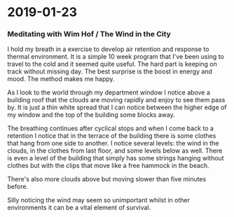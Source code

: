 # 2019-01-23

### Meditating with Wim Hof / The Wind in the City

I hold my breath in a exercise to develop air retention and response to thermal environment. It is a simple 10 week program that I've been using to travel to the cold and it seemed quite useful. The hard part is keeping on track without missing day. The best surprise is the boost in energy and mood. The method makes me happy.

As I look to the world through my department window I notice above a building roof that the clouds are moving rapidly and enjoy to see them pass by. It is just a thin white spread that I can notice between the higher edge of my window and the top of the building some blocks away.

The breathing continues after cyclical stops and when I come back to a retention I notice that in the terrace of the building there is some clothes that hang from one side to another. I notice several levels: the wind in the clouds, in the clothes from last floor, and some levels below as well. There is even a level of the building that simply has some strings hanging without clothes but with the clips that move like a free hammock in the beach. 

There's also more clouds above but moving slower than five minutes before. 

Silly noticing the wind may seem so unimportant whilst in other environments it can be a vital element of survival.
